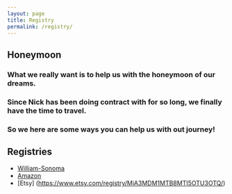 ```yaml
---
layout: page
title: Registry
permalink: /registry/
---
```

## Honeymoon
### What we really want is to help us with the honeymoon of our dreams.  
### Since Nick has been doing contract with for so long, we finally have the time to travel.  
### So we here are some ways you can help us with out journey!

## Registries

* [William-Sonoma](https://www.williams-sonoma.com/registry/bp5ql5sqjs/registry-list.html)
* [Amazon](https://www.amazon.com/wedding/nick-iriarte-safiya-bal-nevada-city-may-2020/registry/1Y4QDIE34S5QS)
* [Etsy] (https://www.etsy.com/registry/MjA3MDM1MTB8MTI5OTU3OTQ/)
